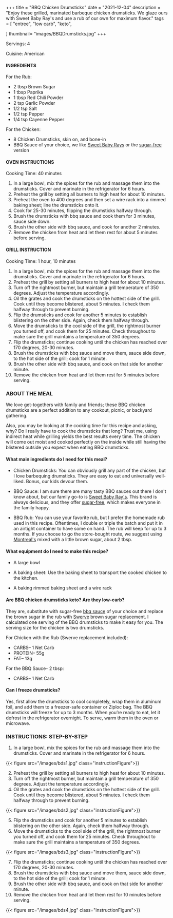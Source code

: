 +++
title = "BBQ Chicken Drumsticks"
date = "2021-12-04"
description = "Enjoy these grilled, marinated barbeque chicken drumsticks. We glaze ours with Sweet Baby Ray's and use a rub of our own for maximum flavor."
tags = [
    "entree",
    "low carb",
    "keto",
    
]
thumbnail= "images/BBQDrumsticks.jpg"
+++

Servings: 4 <!--more-->

Cuisine: American

#### INGREDIENTS 

For the Rub: 

* 2 tbsp Brown Sugar
* 1 tbsp Paprika
* 1 tbsp Red Chili Powder
* 2 tsp Garlic Powder
* 1/2 tsp Salt
* 1/2 tsp Pepper
* 1/4 tsp Cayenne Pepper

For the Chicken: 

* 8 Chicken Drumsticks, skin on, and bone-in
* BBQ Sauce of your choice, we like [Sweet Baby Rays](https://amzn.to/2NsxauJ) or the [sugar-free](https://amzn.to/2MYvhWR) version

#### OVEN INSTRUCTIONS

Cooking Time: 40 minutes 

1. In a large bowl, mix the spices for the rub and massage them into the drumsticks. Cover and marinate in the refrigerator for 6 hours.
2. Preheat the grill by setting all burners to high heat for about 10 minutes.
3. Preheat the oven to 400 degrees and then set a wire rack into a rimmed baking sheet; line the drumsticks onto it.
4. Cook for 25-30 minutes, flipping the drumsticks halfway through.
5. Brush the drumsticks with bbq sauce and cook them for 3 minutes, sauce side down. 
6. Brush the other side with bbq sauce, and cook for another 2 minutes.  
7. Remove the chicken from heat and let them rest for about 5 minutes before serving.

#### GRILL INSTRUCTION 

Cooking Time: 1 hour, 10 minutes

1. In a large bowl, mix the spices for the rub and massage them into the drumsticks. Cover and marinate in the refrigerator for 6 hours.
2. Preheat the grill by setting all burners to high heat for about 10 minutes.
3. Turn off the rightmost burner, but maintain a grill temperature of 350 degrees. Adjust the temperature accordingly.
4. Oil the grates and cook the drumsticks on the hottest side of the grill. Cook until they become blistered, about 5 minutes. I check them halfway through to prevent burning. 
5. Flip the drumsticks and cook for another 5 minutes to establish blistering on the other side. Again, check them halfway through. 
6. Move the drumsticks to the cool side of the grill, the rightmost burner you turned off, and cook them for 25 minutes. Check throughout to make sure the grill maintains a temperature of 350 degrees. 
7. Flip the drumsticks; continue cooking until the chicken has reached over 170 degrees, 20-30 minutes.
8. Brush the drumsticks with bbq sauce and move them, sauce side down, to the hot side of the grill; cook for 1 minute. 
9. Brush the other side with bbq sauce, and cook on that side for another minute.  
10. Remove the chicken from heat and let them rest for 5 minutes before serving.

### ABOUT THE MEAL 

We love get-togethers with family and friends; these BBQ chicken drumsticks are a perfect addition to any cookout, picnic, or backyard gathering. 

Also, you may be looking at the cooking time for this recipe and asking, why? Do I really have to cook the drumsticks that long? Trust me, using indirect heat while grilling yields the best results every time. The chicken will come out moist and cooked perfectly on the inside while still having the blistered outside you expect when eating BBQ drumsticks. 

#### What main ingredients do I need for this meal?

* Chicken Drumsticks: You can obviously grill any part of the chicken, but I love barbequing drumsticks. They are easy to eat and universally well-liked. Bonus, our kids devour them. 

* BBQ Sauce: I am sure there are many tasty BBQ sauces out there I don't know about, but our family go-to is [Sweet Baby Ray's](https://amzn.to/2NsxauJ). This brand is always delicious, and they offer [sugar-free](https://amzn.to/2MYvhWR), which makes everyone in the family happy. 

* BBQ Rub: You can use your favorite rub, but I prefer the homemade rub used in this recipe. Oftentimes, I double or triple the batch and put it in an airtight container to have some on hand. The rub will keep for up to 3 months. If you choose to go the store-bought route, we suggest using [Montreal's](https://amzn.to/2QOX1P8) mixed with a little brown sugar, about 2 tbsp.

#### What equipment do I need to make this recipe?

* A large bowl 

* A baking sheet: Use the baking sheet to transport the cooked chicken to the kitchen. 

* A baking rimmed baking sheet and a wire rack

#### Are BBQ chicken drumsticks keto? Are they low-carb?

They are, substitute with sugar-free [bbq sauce](https://amzn.to/2MYvhWR) of your choice and replace the brown sugar in the rub with [Swerve](https://amzn.to/39rvQQS) brown sugar replacement. I calculated one serving of the BBQ drumsticks to make it easy for you. The serving size for the chicken is two drumsticks. 

For Chicken with the Rub (Swerve replacement included): 

* CARBS– 1 Net Carb
* PROTEIN– 55g
* FAT– 13g

For the BBQ Sauce- 2 tbsp: 

* CARBS– 1 Net Carb 

#### Can I freeze drumsticks?

Yes, first allow the drumsticks to cool completely, wrap them in aluminum foil, and add them to a freezer-safe container or Ziploc bag. The BBQ drumsticks will freeze for up to 3 months. When you’re ready to eat, let it defrost in the refrigerator overnight. To serve, warm them in the oven or microwave. 

### INSTRUCTIONS: STEP-BY-STEP 

1. In a large bowl, mix the spices for the rub and massage them into the drumsticks. Cover and marinate in the refrigerator for 6 hours.

{{< figure src="/images/bds1.jpg" class="instructionFigure">}}

2. Preheat the grill by setting all burners to high heat for about 10 minutes.
3. Turn off the rightmost burner, but maintain a grill temperature of 350 degrees. Adjust the temperature accordingly.
4. Oil the grates and cook the drumsticks on the hottest side of the grill. Cook until they become blistered, about 5 minutes. I check them halfway through to prevent burning. 

{{< figure src="/images/bds2.jpg" class="instructionFigure">}}

5. Flip the drumsticks and cook for another 5 minutes to establish blistering on the other side. Again, check them halfway through. 
6. Move the drumsticks to the cool side of the grill, the rightmost burner you turned off, and cook them for 25 minutes. Check throughout to make sure the grill maintains a temperature of 350 degrees. 

{{< figure src="/images/bds3.jpg" class="instructionFigure">}}

7. Flip the drumsticks; continue cooking until the chicken has reached over 170 degrees, 20-30 minutes.
8. Brush the drumsticks with bbq sauce and move them, sauce side down, to the hot side of the grill; cook for 1 minute. 
9. Brush the other side with bbq sauce, and cook on that side for another minute.  
10. Remove the chicken from heat and let them rest for 10 minutes before serving.

{{< figure src="/images/bds4.jpg" class="instructionFigure">}}
